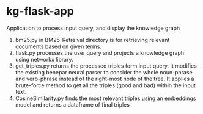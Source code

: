 # kg-flask-app
Application to process input query, and display the knowledge graph

1. bm25.py in BM25-Retreival directory is for retrieving relevant documents based on given terms. 
2. flask.py processes the user query and projects a knowledge graph using networkx library.
3. get_triples.py returns the processed triples form input query. It modifies the existing benepar neural parser to consider the whole noun-phrase and verb-phrase instead of the right-most node of the tree. It applies a brute-force method to get all the triples (good and bad) within the input text.
4. CosineSimilarity.py finds the most relevant triples using an embeddings model and returns a dataframe of final triples 
